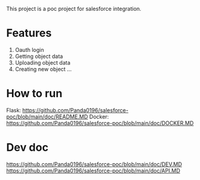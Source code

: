 This project is a poc project for salesforce integration.

# Features
1. Oauth login
2. Getting object data
3. Uploading object data
4. Creating new object
...


# How to run
Flask: https://github.com/Panda0196/salesforce-poc/blob/main/doc/README.MD
Docker: https://github.com/Panda0196/salesforce-poc/blob/main/doc/DOCKER.MD


# Dev doc
https://github.com/Panda0196/salesforce-poc/blob/main/doc/DEV.MD
https://github.com/Panda0196/salesforce-poc/blob/main/doc/API.MD
